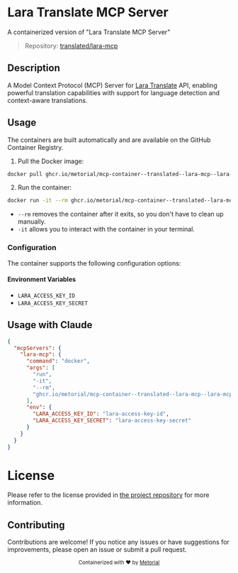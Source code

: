 
# Lara Translate MCP Server

A containerized version of "Lara Translate MCP Server"

> Repository: [translated/lara-mcp](https://github.com/translated/lara-mcp)

## Description

A Model Context Protocol (MCP) Server for [Lara Translate](https://laratranslate.com/translate) API, enabling powerful translation capabilities with support for language detection and context-aware translations.


## Usage

The containers are built automatically and are available on the GitHub Container Registry.

1. Pull the Docker image:

```bash
docker pull ghcr.io/metorial/mcp-container--translated--lara-mcp--lara-mcp
```

2. Run the container:

```bash
docker run -it --rm ghcr.io/metorial/mcp-container--translated--lara-mcp--lara-mcp 
```

- `--rm` removes the container after it exits, so you don't have to clean up manually.
- `-it` allows you to interact with the container in your terminal.


### Configuration

The container supports the following configuration options:




#### Environment Variables

- `LARA_ACCESS_KEY_ID`
- `LARA_ACCESS_KEY_SECRET`




## Usage with Claude

```json
{
  "mcpServers": {
    "lara-mcp": {
      "command": "docker",
      "args": [
        "run",
        "-it",
        "--rm",
        "ghcr.io/metorial/mcp-container--translated--lara-mcp--lara-mcp"
      ],
      "env": {
        "LARA_ACCESS_KEY_ID": "lara-access-key-id",
        "LARA_ACCESS_KEY_SECRET": "lara-access-key-secret"
      }
    }
  }
}
```

# License

Please refer to the license provided in [the project repository](https://github.com/translated/lara-mcp) for more information.

## Contributing

Contributions are welcome! If you notice any issues or have suggestions for improvements, please open an issue or submit a pull request.

<div align="center">
  <sub>Containerized with ❤️ by <a href="https://metorial.com">Metorial</a></sub>
</div>
  